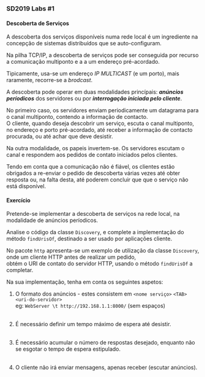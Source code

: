 ### SD2019 Labs #1
#### Descoberta de Serviços

A descoberta dos serviços disponíveis numa rede local é um ingrediente
na concepção de sistemas distribuídos que se auto-configuram.

Na pilha TCP/IP, a descoberta de serviços pode ser conseguida por recurso a comunicação multiponto e a
a um endereço pré-acordado. 

Tipicamente, usa-se um endereço *IP MULTICAST* (e um porto), mais raramente, recorre-se a *brodcast*.

A descoberta pode operar em duas modalidades princípais: ***anúncios períodicos*** dos servidores ou por
***interrogação iniciada pelo cliente***. 

No primeiro caso, os servidores enviam periodicamente um datagrama para o canal multiponto,
contendo a informação de contacto.<br>O cliente, quando deseja descobrir um serviço, escuta o canal multiponto, no
endereço e porto pré-acordado, até receber a informação de contacto procurada, ou até achar que deve desistir. 

Na outra modalidade, os papeis invertem-se. Os servidores escutam o canal e respondem aos pedidos de contato iniciados pelos clientes.<br>

Tendo em conta que a comunicação não é fiável, os clientes estão obrigados a re-enviar o pedido de descoberta várias vezes até
obter resposta ou, na falta desta, até poderem concluir que que o serviço não está disponível.

#### Exercício

Pretende-se implementar a descoberta de serviços na rede local, na modalidade de anúncios períodicos.


Analise o código da classe `Discovery`, e complete a implementação do método `findUrisOf`, destinado
a ser usado por aplicações cliente. 

No pacote `http` apresenta-se um exemplo de utilização da classe `Discovery`, onde um cliente HTTP antes de realizar um pedido, <br>obtém o URI de contato do servidor HTTP, usando o método `findUrisOf` a completar.

Na sua implementação, tenha em conta os seguintes aspetos:

1. O formato dos anúncios - estes consistem em `<nome serviço>` `<TAB>` `<uri-do-servidor>`<br>
eg: `WebServer \t http://192.168.1.1:8000/` (sem espaços)<br><br>

2. É necessário definir um tempo máximo de espera até desistir.<br><br>

3. É necessário acumular o número de respostas desejado, enquanto não se esgotar o tempo de espera estipulado.<br><br>

4. O cliente não irá enviar mensagens, apenas receber (escutar anúncios).<br><br>

